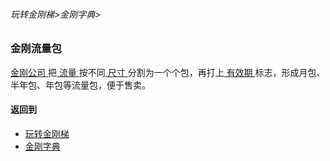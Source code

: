###### 玩转金刚梯>金刚字典>

### 金刚流量包

[ 金刚公司 ](https://github.com/a2zitpro/web/blob/master/a2zitpro.md)把[ 流量 ](https://github.com/a2zitpro/web/blob/master/kkdatatraffic.md)按不同[ 尺寸 ](https://github.com/a2zitpro/web/blob/master/kkdatatrafficsize.md)分割为一个个包，再打上[ 有效期 ](https://github.com/a2zitpro/web/blob/master/kkdatatrafficpackagevalidityperiod.md)标志，形成月包、半年包、年包等流量包，便于售卖。


#### 返回到
- [玩转金刚梯](https://github.com/a2zitpro/web/blob/master/LadderFree/A.md)
- [金刚字典](https://github.com/a2zitpro/web/blob/master/LadderFree/kkDictionary/KKDictionary.md)

